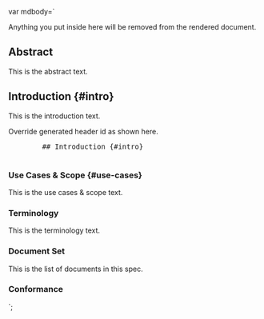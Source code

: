 var mdbody=`

<md-only>
Anything you put inside here will be removed from the
rendered document.
</md-only>

## Abstract
This is the abstract text.

## Introduction {#intro}
This is the introduction text.

<aside class="example" title="How to override generated id in Markdown">
    <p>Override generated header id as shown here.</p>
    <pre>
        ## Introduction {#intro}
    </pre>
</aside>

### Use Cases & Scope {#use-cases}
This is the use cases & scope text.

### Terminology
This is the terminology text.

### Document Set
This is the list of documents in this spec.

### Conformance
`;
